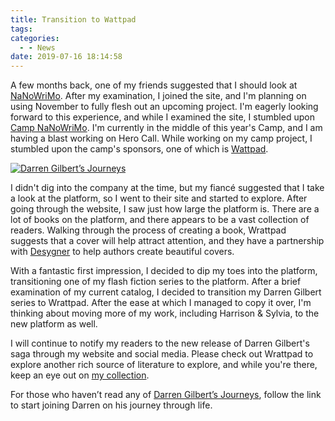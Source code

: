 ```yaml
---
title: Transition to Wattpad
tags:
categories:
  - - News
date: 2019-07-16 18:14:58
---
```


A few months back, one of my friends suggested that I should look at [NaNoWriMo](https://www.nanowrimo.org).  After my examination, I joined the site, and I'm planning on using November to fully flesh out an upcoming project.  I'm eagerly looking forward to this experience, and while I examined the site, I stumbled upon [Camp NaNoWriMo](https://campnanowrimo.org/).  I'm currently in the middle of this year's Camp, and I am having a blast working on Hero Call.  While working on my camp project, I stumbled upon the camp's sponsors, one of which is [Wattpad](httsp://www.wattpad.com). <!-- more --><div class="embedded-image-left">[![Darren Gilbert’s Journeys](./darren-gilbert-journeys.png "Darren Gilbert’s Journeys")](https://www.wattpad.com/story/193730653-darren-gilbert-journeys)</div>
 
I didn't dig into the company at the time, but my fiancé suggested that I take a look at the platform, so I went to their site and started to explore.  After going through the website, I saw just how large the platform is.  There are a lot of books on the platform, and there appears to be a vast collection of readers.  Walking through the process of creating a book, Wrattpad suggests that a cover will help attract attention, and they have a partnership with [Desygner](https://desygner.com) to help authors create beautiful covers.
 
With a fantastic first impression, I decided to dip my toes into the platform, transitioning one of my flash fiction series to the platform.  After a brief examination of my current catalog, I decided to transition my Darren Gilbert series to Wrattpad.  After the ease at which I managed to copy it over, I'm thinking about moving more of my work, including Harrison & Sylvia, to the new platform as well.  
 
I will continue to notify my readers to the new release of Darren Gilbert's saga through my website and social media.  Please check out Wrattpad to explore another rich source of literature to explore, and while you're there, keep an eye out on [my collection](https://www.wattpad.com/user/StevenMeehan).

For those who haven’t read any of [Darren Gilbert’s Journeys](https://www.wattpad.com/story/193730653-darren-gilbert-journeys), follow the link to start joining Darren on his journey through life.